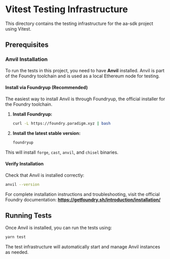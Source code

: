 # Vitest Testing Infrastructure

This directory contains the testing infrastructure for the aa-sdk project using Vitest.

## Prerequisites

### Anvil Installation

To run the tests in this project, you need to have **Anvil** installed. Anvil is part of the Foundry toolchain and is used as a local Ethereum node for testing.

#### Install via Foundryup (Recommended)

The easiest way to install Anvil is through Foundryup, the official installer for the Foundry toolchain.

1. **Install Foundryup:**
   ```bash
   curl -L https://foundry.paradigm.xyz | bash
   ```

2. **Install the latest stable version:**
   ```bash
   foundryup
   ```

This will install `forge`, `cast`, `anvil`, and `chisel` binaries.

#### Verify Installation

Check that Anvil is installed correctly:
```bash
anvil --version
```

For complete installation instructions and troubleshooting, visit the official Foundry documentation:
**https://getfoundry.sh/introduction/installation/**

## Running Tests

Once Anvil is installed, you can run the tests using:

```bash
yarn test
```

The test infrastructure will automatically start and manage Anvil instances as needed. 